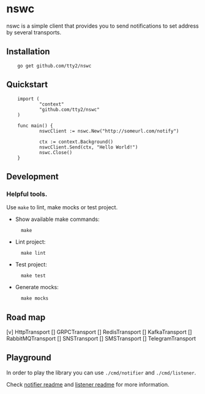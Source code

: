 # nswc


nswc is a simple client that provides you to send notifications to set address by several transports.

## Installation

        go get github.com/tty2/nswc

## Quickstart

        import (
                "context"
                "github.com/tty2/nswc"
        )

        func main() {
                nswcClient := nswc.New("http://someurl.com/notify")

                ctx := context.Background()
                nswcClient.Send(ctx, "Hello World!")
                nswc.Close()
        }
                       

## Development

### Helpful tools.

Use `make` to lint, make mocks or test project.

- Show available make commands:

        make

- Lint project:

        make lint

- Test project:

        make test

- Generate mocks:

        make mocks

## Road map

[v] HttpTransport
[] GRPCTransport
[] RedisTransport
[] KafkaTransport
[] RabbitMQTransport
[] SNSTransport
[] SMSTransport
[] TelegramTransport

## Playground

In order to play the library you can use `./cmd/notifier` and `./cmd/listener`.

Check  [notifier readme](./cmd/notifier/README.md)
and  [listener readme](./cmd/listener/README.md) for more information.